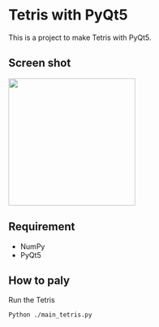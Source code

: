 # Tetris with PyQt5

This is a project to make Tetris with PyQt5.

## Screen shot

 <img src="https://user-images.githubusercontent.com/8034356/86392652-c86f9300-bcd6-11ea-8c79-52d6c0d0c4d1.png" width="250px">

## Requirement
- NumPy
- PyQt5

## How to paly

Run the Tetris

```
Python ./main_tetris.py
```

